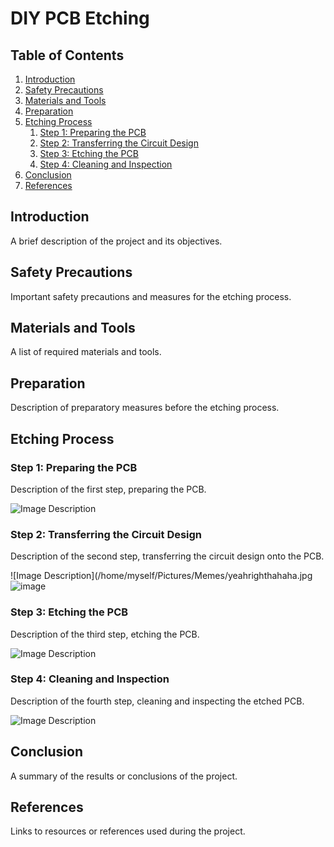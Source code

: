 # DIY PCB Etching

## Table of Contents
1. [Introduction](#introduction)
2. [Safety Precautions](#safety-precautions)
3. [Materials and Tools](#materials-and-tools)
4. [Preparation](#preparation)
5. [Etching Process](#etching-process)
    1. [Step 1: Preparing the PCB](#step-1-preparing-the-pcb)
    2. [Step 2: Transferring the Circuit Design](#step-2-transferring-the-circuit-design)
    3. [Step 3: Etching the PCB](#step-3-etching-the-pcb)
    4. [Step 4: Cleaning and Inspection](#step-4-cleaning-and-inspection)
6. [Conclusion](#conclusion)
7. [References](#references)

## Introduction <a name="introduction"></a>

A brief description of the project and its objectives.

## Safety Precautions <a name="safety-precautions"></a>

Important safety precautions and measures for the etching process.

## Materials and Tools <a name="materials-and-tools"></a>

A list of required materials and tools.

## Preparation <a name="preparation"></a>

Description of preparatory measures before the etching process.

## Etching Process <a name="etching-process"></a>

### Step 1: Preparing the PCB <a name="step-1-preparing-the-pcb"></a>

Description of the first step, preparing the PCB.

![Image Description](link-to-image)

### Step 2: Transferring the Circuit Design <a name="step-2-transferring-the-circuit-design"></a>

Description of the second step, transferring the circuit design onto the PCB.

![Image Description](/home/myself/Pictures/Memes/yeahrighthahaha.jpg![image](https://github.com/TU-DO-Makerspace/DIY_PCB_Etching/assets/51839738/f180869d-a6a6-4ed1-99ee-4e782e704790)


### Step 3: Etching the PCB <a name="step-3-etching-the-pcb"></a>

Description of the third step, etching the PCB.

![Image Description](link-to-image)

### Step 4: Cleaning and Inspection <a name="step-4-cleaning-and-inspection"></a>

Description of the fourth step, cleaning and inspecting the etched PCB.

![Image Description](link-to-image)

## Conclusion <a name="conclusion"></a>

A summary of the results or conclusions of the project.

## References <a name="references"></a>

Links to resources or references used during the project.
